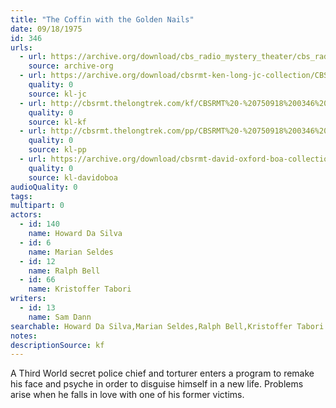 ```yaml
---
title: "The Coffin with the Golden Nails"
date: 09/18/1975
id: 346
urls: 
  - url: https://archive.org/download/cbs_radio_mystery_theater/cbs_radio_mystery_theater-0301-0350.zip/cbs_radio_mystery_theater-0301-0350%2Fcbsrmt_0346_the_coffin_with_the_golden_nails.mp3
    source: archive-org
  - url: https://archive.org/download/cbsrmt-ken-long-jc-collection/CBSRMT - 750918 0346 Coffing With The Golden Nails vbr kb -intro_jc.mp3
    quality: 0
    source: kl-jc
  - url: http://cbsrmt.thelongtrek.com/kf/CBSRMT%20-%20750918%200346%20The%20Coffin%20With%20The%20Golden%20Nails_kf.mp3
    quality: 0
    source: kl-kf
  - url: http://cbsrmt.thelongtrek.com/pp/CBSRMT%20-%20750918%200346%20The%20Coffin%20with%20the%20Golden%20Nails_pp.mp3
    quality: 0
    source: kl-pp
  - url: https://archive.org/download/cbsrmt-david-oxford-boa-collection/CBSRMT-750918-0346-The-Coffin-with-the-Golden-Nails-+-Patty-Hearst-1st-9-minutes-(128-44)_WBBM-JE-{BoA}.mp3
    quality: 0
    source: kl-davidoboa
audioQuality: 0
tags: 
multipart: 0
actors:  
  - id: 140
    name: Howard Da Silva  
  - id: 6
    name: Marian Seldes  
  - id: 12
    name: Ralph Bell  
  - id: 66
    name: Kristoffer Tabori
writers:  
  - id: 13
    name: Sam Dann
searchable: Howard Da Silva,Marian Seldes,Ralph Bell,Kristoffer Tabori Sam Dann
notes: 
descriptionSource: kf
---
```

A Third World secret police chief and torturer enters a program to remake his face and psyche in order to disguise himself in a new life. Problems arise when he falls in love with one of his former victims.